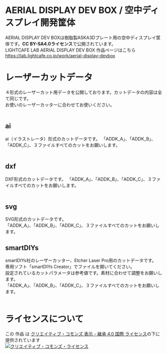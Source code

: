 # AERIAL DISPLAY DEV BOX / 空中ディスプレイ開発筐体
AERIAL DISPLAY DEV BOXは樹脂製ASKA3Dプレート用の空中ディスプレイ筐体です。**CC BY-SA4.0ライセンス**で公開されています。<br>
LIGHTCAFE LAB AERIAL DISPLAY DEV BOX 作品ページはこちら<br>
https://lab.lightcafe.co.jp/work/aerial-display-devbox

# レーザーカットデータ
４形式のレーザーカット用データを公開しております。カットデータの内容は全て同じです。<br>
お使いのレーザーカッターに合わせてお使いください。<br>
<br>
## ai
ai（イラストレータ）形式のカットデータです。
「ADDK_A」、「ADDK_B」、「ADDK_C」、３ファイルすべてのカットをお願いします。<br>
<br>
## dxf
DXF形式のカットデータです。
「ADDK_A」、「ADDK_B」、「ADDK_C」、３ファイルすべてのカットをお願いします。<br>
<br>
## svg
SVG形式のカットデータです。<br>
「ADDK_A」、「ADDK_B」、「ADDK_C」、３ファイルすべてのカットをお願いします。<br>
## smartDIYs
smartDIYs社のレーザーカッター、Etcher Laser Pro用のカットデータです。<br>
専用ソフト「smartDIYs Creator」でファイルを開いてください。<br>
設定されているカットパラメータは参考値です。素材に合わせて調整をお願いします。<br>
「ADDK_A」、「ADDK_B」、「ADDK_C」、３ファイルすべてのカットをお願いします。<br>
<br>
# ライセンスについて
この 作品 は <a rel="license" href="https://creativecommons.org/licenses/by-sa/4.0/deed.ja">クリエイティブ・コモンズ 表示 - 継承 4.0 国際 ライセンス</a>の下に提供されています<br>
<a rel="license" href="https://creativecommons.org/licenses/by-sa/4.0/deed.ja"><img alt="クリエイティブ・コモンズ・ライセンス" style="border-width:0" src="https://i.creativecommons.org/l/by-sa/4.0/88x31.png" /></a><br />
